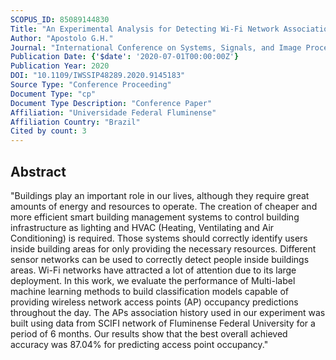 ```yaml
---
SCOPUS_ID: 85089144830
Title: "An Experimental Analysis for Detecting Wi-Fi Network Associations Using Multi-label Learning"
Author: "Apostolo G.H."
Journal: "International Conference on Systems, Signals, and Image Processing"
Publication Date: {'$date': '2020-07-01T00:00:00Z'}
Publication Year: 2020
DOI: "10.1109/IWSSIP48289.2020.9145183"
Source Type: "Conference Proceeding"
Document Type: "cp"
Document Type Description: "Conference Paper"
Affiliation: "Universidade Federal Fluminense"
Affiliation Country: "Brazil"
Cited by count: 3
---
```


## Abstract
"Buildings play an important role in our lives, although they require great amounts of energy and resources to operate. The creation of cheaper and more efficient smart building management systems to control building infrastructure as lighting and HVAC (Heating, Ventilating and Air Conditioning) is required. Those systems should correctly identify users inside building areas for only providing the necessary resources. Different sensor networks can be used to correctly detect people inside buildings areas. Wi-Fi networks have attracted a lot of attention due to its large deployment. In this work, we evaluate the performance of Multi-label machine learning methods to build classification models capable of providing wireless network access points (AP) occupancy predictions throughout the day. The APs association history used in our experiment was built using data from SCIFI network of Fluminense Federal University for a period of 6 months. Our results show that the best overall achieved accuracy was 87.04% for predicting access point occupancy."
